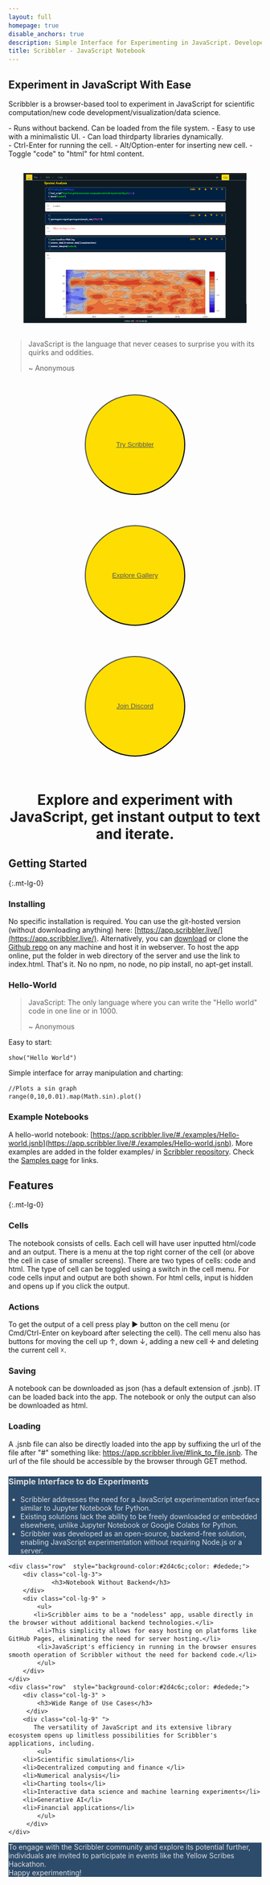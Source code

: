 ```yaml
---
layout: full
homepage: true
disable_anchors: true
description: Simple Interface for Experimenting in JavaScript. Developed for Open Source using Open Source.
title: Scribbler - JavaScript Notebook
---
```


## Experiment in JavaScript With Ease

Scribbler is a browser-based tool to experiment in JavaScript for scientific computation/new code development/visualization/data science. 
<div class="row">
<div class="col-lg-6" markdown="1">
- Runs without backend. Can be loaded from the file system.
- Easy to use with a minimalistic UI.
- Can load thirdparty libraries dynamically.
</div>

<div class="col-lg-6" markdown="1">
- Ctrl-Enter for running the cell.
- Alt/Option-enter for inserting new cell.
- Toggle "code" to "html" for html content.
</div>
</div>
<div style="margin:30px">
<img src='Scribbler-SS.png' style="margin:auto;"/>
</div>

> JavaScript is the language that never ceases to surprise you with its quirks and oddities.
> 
> ~ Anonymous



<div class="row" style="marging:10px">

<div class="col-lg-4 col-xs-12" style="text-align: center;"> 
    <button style="width:200px;height:200px;border-radius:100px;margin:30px;color:white !important;background-color:#fede02">
    <a style="color:#555 !important" href="https://app.scribbler.live">Try Scribbler</a></button></div>
    
<div class="col-lg-4 col-xs-12"  style="text-align: center;" > 
    <button style="width:200px;height:200px;border-radius:100px;margin:30px;color:white !important;background-color:#fede02">
        <a style="color:#555 !important" href="samples.html">Explore Gallery</a></button>
</div>

<div class="col-lg-4 col-xs-12"   style="text-align: center;"> 
    <button style="width:200px;height:200px;border-radius:100px;margin:30px;color:white !important;background-color:#fede02">
    <a style="color:#555 !important" href="https://discord.com/invite/uxNSsWunwU">Join Discord</a></button></div>

</div>
<div style="text-align:center;width:100%">
<h1>Explore and experiment with JavaScript, get instant output to text and iterate.</h1>
</div>

<div class="row">
<div class="col-lg-6" markdown="1">



## Getting Started
{:.mt-lg-0}

### Installing
No specific installation is required. You can use the git-hosted version (without downloading anything) here: [https://app.scribbler.live/](https://app.scribbler.live/). Alternatively, you can [download](https://github.com/gopi-suvanam/scribbler/archive/refs/heads/main.zip) or clone the [Github repo](https://github.com/gopi-suvanam/scribbler/) on any machine and host it in webserver. To host the app online, put the folder in web directory of the server and use the link to index.html. That's it. No no npm, no node, no pip install, no apt-get install. 

### Hello-World

> JavaScript: The only language where you can write the "Hello world" code in one line or in 1000.
> 
> ~ Anonymous

Easy to start:
    
    show("Hello World")
        
Simple interface for array manipulation and charting:

    //Plots a sin graph
    range(0,10,0.01).map(Math.sin).plot() 
    
### Example Notebooks
A hello-world notebook: [https://app.scribbler.live/#./examples/Hello-world.jsnb](https://app.scribbler.live/#./examples/Hello-world.jsnb). More examples are added in the folder examples/ in [Scribbler repository](https://github.com/gopi-suvanam/scribbler/tree/main/examples). Check the [Samples page](samples.html) for links.
  
</div>
<div class="col-lg-6" markdown="1">

## Features
{:.mt-lg-0}

### Cells
The notebook consists of cells. Each cell will have user inputted html/code and an output. There is a menu at the top right corner of the cell (or above the cell in case of smaller screens). There are two types of cells: code and html. The type of cell can be toggled using a switch in the cell menu. For code cells input and output are both shown. For html cells, input is hidden and opens up if you click the output.

### Actions
To get the output of a cell press play ► button on the cell menu (or Cmd/Ctrl-Enter on keyboard after selecting the cell). The cell menu also has buttons for moving the cell up ↑, down ↓, adding a new cell ✛ and deleting the current cell ☓.

### Saving
A notebook can be downloaded as json (has a default extension of .jsnb). IT can be loaded back into the app. The notebook or only the output can also be downloaded as html.

### Loading
A .jsnb file can also be directly loaded into the app by suffixing the url of the file after "#" something like: https://app.scribbler.live/#link_to_file.jsnb. The url of the file should be accessible by the browser through GET method.
</div>

</div>


<div class="row" style="background-color:#2d4c6c;color: #dedede;">
    <div class="col-lg-3" >
        <h3>Simple Interface to do Experiments</h3>
    </div>
    <div class="col-lg-9">
        <ul>
            <li>Scribbler addresses the need for a JavaScript experimentation interface similar to Jupyter Notebook for Python.</li>
            <li>Existing solutions lack the ability to be freely downloaded or embedded elsewhere, unlike Jupyter Notebook or Google Colabs for Python.</li>
            <li>Scribbler was developed as an open-source, backend-free solution, enabling JavaScript experimentation without requiring Node.js or a server.</li>
        </ul>
    </div>
</div>

    <div class="row"  style="background-color:#2d4c6c;color: #dedede;">
        <div class="col-lg-3">
                <h3>Notebook Without Backend</h3>
        </div>
        <div class="col-lg-9" >
            <ul>
           <li>Scribbler aims to be a "nodeless" app, usable directly in the browser without additional backend technologies.</li>
            <li>This simplicity allows for easy hosting on platforms like GitHub Pages, eliminating the need for server hosting.</li>
            <li>JavaScript's efficiency in running in the browser ensures smooth operation of Scribbler without the need for backend code.</li>
            </ul>
        </div>
    </div>
    <div class="row"  style="background-color:#2d4c6c;color: #dedede;">
        <div class="col-lg-3" >
            <h3>Wide Range of Use Cases</h3>
         </div>
        <div class="col-lg-9" ">
           The versatility of JavaScript and its extensive library ecosystem opens up limitless possibilities for Scribbler's applications, including.
            <ul>
        <li>Scientific simulations</li>
        <li>Decentralized computing and finance </li>
        <li>Numerical analysis</li>
        <li>Charting tools</li>
        <li>Interactive data science and machine learning experiments</li>
        <li>Generative AI</li>
        <li>Financial applications</li>
            </ul>
         </div>
    </div>







<div class="row"  style="background-color:#2d4c6c;color: #dedede;">
To engage with the Scribbler community and explore its potential further, individuals are invited to participate in events like the Yellow Scribes Hackathon.
<br>Happy experimenting!
</div>






